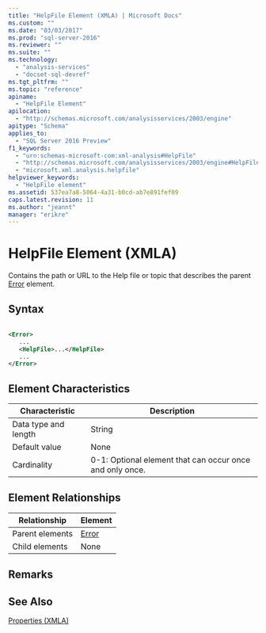 ```yaml
---
title: "HelpFile Element (XMLA) | Microsoft Docs"
ms.custom: ""
ms.date: "03/03/2017"
ms.prod: "sql-server-2016"
ms.reviewer: ""
ms.suite: ""
ms.technology: 
  - "analysis-services"
  - "docset-sql-devref"
ms.tgt_pltfrm: ""
ms.topic: "reference"
apiname: 
  - "HelpFile Element"
apilocation: 
  - "http://schemas.microsoft.com/analysisservices/2003/engine"
apitype: "Schema"
applies_to: 
  - "SQL Server 2016 Preview"
f1_keywords: 
  - "urn:schemas-microsoft-com:xml-analysis#HelpFile"
  - "http://schemas.microsoft.com/analysisservices/2003/engine#HelpFile"
  - "microsoft.xml.analysis.helpfile"
helpviewer_keywords: 
  - "HelpFile element"
ms.assetid: 537ea7a8-5064-4a31-b0cd-ab7e891fef09
caps.latest.revision: 11
ms.author: "jeannt"
manager: "erikre"
---
```

# HelpFile Element (XMLA)
  Contains the path or URL to the Help file or topic that describes the parent [Error](../../../analysis-services/xmla/xml-elements-properties/error-element-xmla.md) element.  
  
## Syntax  
  
```xml  
  
<Error>  
   ...  
   <HelpFile>...</HelpFile>  
   ...  
</Error>  
```  
  
## Element Characteristics  
  
|Characteristic|Description|  
|--------------------|-----------------|  
|Data type and length|String|  
|Default value|None|  
|Cardinality|0-1: Optional element that can occur once and only once.|  
  
## Element Relationships  
  
|Relationship|Element|  
|------------------|-------------|  
|Parent elements|[Error](../../../analysis-services/xmla/xml-elements-properties/error-element-xmla.md)|  
|Child elements|None|  
  
## Remarks  
  
## See Also  
 [Properties &#40;XMLA&#41;](../Topic/Properties%20\(XMLA\).md)  
  
  